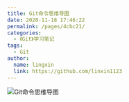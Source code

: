 ```yaml
---
title: Git命令思维导图
date: 2020-11-18 17:46:22
permalink: /pages/4cbc21/
categories: 
  - 《Git》学习笔记
tags: 
  - Git
author: 
  name: lingxin
  link: https://github.com/linxin1123
---
```

![Git命令思维导图](/img/git.png)
